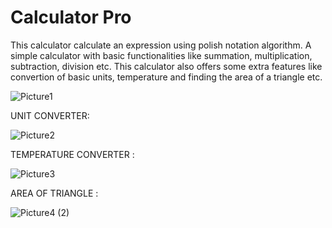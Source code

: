 # Calculator Pro
This calculator calculate an expression using polish notation algorithm. A simple calculator with basic functionalities like summation, multiplication, subtraction, division etc. This calculator also offers some extra features like convertion of basic units, temperature and finding the area of a triangle etc.

![Picture1](https://user-images.githubusercontent.com/61958899/107021279-2238be00-67ce-11eb-974a-08dd6aa214fe.png)

UNIT CONVERTER: 

![Picture2](https://user-images.githubusercontent.com/61958899/107021551-76dc3900-67ce-11eb-890e-637377e34916.png)

TEMPERATURE CONVERTER : 

![Picture3](https://user-images.githubusercontent.com/61958899/107021737-bb67d480-67ce-11eb-9110-5dab6dd37854.png)

AREA OF TRIANGLE : 

![Picture4 (2)](https://user-images.githubusercontent.com/61958899/107021925-efdb9080-67ce-11eb-939c-5587dfb843bf.png)
